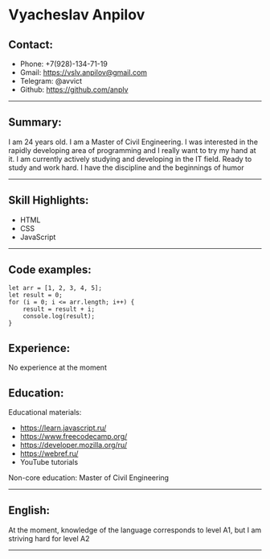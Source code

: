# Vyacheslav Anpilov 

## Contact:
- Phone: +7(928)-134-71-19
- Gmail: https://vslv.anpilov@gmail.com
- Telegram: @avvict
- Github: https://github.com/anplv
-------
## Summary:
I am 24 years old. I am a Master of Civil Engineering. I was interested in the rapidly developing area of ​​programming and I really want to try my hand at it. I am currently actively studying and developing in the IT field. Ready to study and work hard.
I have the discipline and the beginnings of humor

-------

## Skill Highlights:
- HTML
- CSS
- JavaScript
-------
## Code examples:
```
let arr = [1, 2, 3, 4, 5];
let result = 0;
for (i = 0; i <= arr.length; i++) {
    result = result + i;
    console.log(result);
}
```
## Experience:
No experience at the moment

## Education:
Educational materials:
- https://learn.javascript.ru/
- https://www.freecodecamp.org/
- https://developer.mozilla.org/ru/
- https://webref.ru/
- YouTube tutorials

Non-core education: Master of Civil Engineering

-----------
## English:
At the moment, knowledge of the language corresponds to level A1, but I am striving hard for level A2

--------

